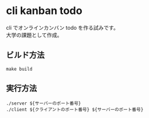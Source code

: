 # cli kanban todo

cli でオンラインカンバン todo を作る試みです。\
大学の課題として作成。

## ビルド方法

```
make build
```

## 実行方法

```
./server ${サーバーのポート番号}
./client ${クライアントのポート番号} ${サーバーのポート番号}
```
